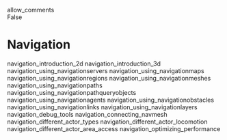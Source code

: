 allow\_comments  
False

# Navigation

navigation\_introduction\_2d navigation\_introduction\_3d
navigation\_using\_navigationservers navigation\_using\_navigationmaps
navigation\_using\_navigationregions navigation\_using\_navigationmeshes
navigation\_using\_navigationpaths
navigation\_using\_navigationpathqueryobjects
navigation\_using\_navigationagents
navigation\_using\_navigationobstacles
navigation\_using\_navigationlinks navigation\_using\_navigationlayers
navigation\_debug\_tools navigation\_connecting\_navmesh
navigation\_different\_actor\_types
navigation\_different\_actor\_locomotion
navigation\_different\_actor\_area\_access
navigation\_optimizing\_performance

